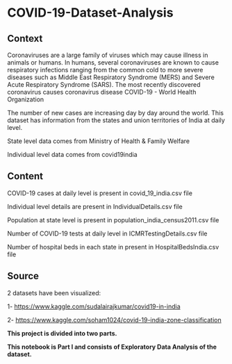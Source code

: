 # COVID-19-Dataset-Analysis

## Context

Coronaviruses are a large family of viruses which may cause illness in animals or humans. In humans, several coronaviruses are known to cause respiratory infections ranging from the common cold to more severe diseases such as Middle East Respiratory Syndrome (MERS) and Severe Acute Respiratory Syndrome (SARS). The most recently discovered coronavirus causes coronavirus disease COVID-19 - World Health Organization

The number of new cases are increasing day by day around the world. This dataset has information from the states and union territories of India at daily level.

State level data comes from Ministry of Health & Family Welfare

Individual level data comes from covid19india

## Content

COVID-19 cases at daily level is present in covid_19_india.csv file

Individual level details are present in IndividualDetails.csv file

Population at state level is present in population_india_census2011.csv file

Number of COVID-19 tests at daily level in ICMRTestingDetails.csv file

Number of hospital beds in each state in present in HospitalBedsIndia.csv file

## Source

2 datasets have been visualized:

1- https://www.kaggle.com/sudalairajkumar/covid19-in-india

2- https://www.kaggle.com/soham1024/covid-19-india-zone-classification

**This project is divided into two parts.**

**This notebook is Part I and consists of Exploratory Data Analysis of the dataset.**
